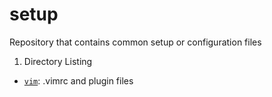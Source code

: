 # setup
Repository that contains common setup or configuration files

1. Directory Listing
 - [`vim`](/vim): .vimrc and plugin files
